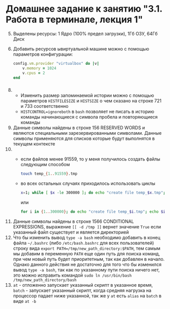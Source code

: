 # Домашнее задание к занятию "3.1. Работа в терминале, лекция 1"

5. Выделены ресурсы: 1 Ядро (100% предел загрузки), 1Гб ОЗУ, 64Гб Диск
6. Добавить ресурсов ывиртуальной машине можно с помощью параметров конфигурации:
 
    ```ruby
    config.vm.provider "virtualbox" do |v|
        v.memory = 1024
        v.cpus = 2
    end
   ```

 ###
   
 8. 
    - Изменить размер запоминаемой истории можно с помощью параметров `HISTFILESIZE` и `HISTSIZE` о чем сказано на строке 721 и 733 соответственно
    - `HISTCONTROL=ignoreboth` в `bash` позволяет не писать в историю команды начинающиеся с символа пробела и повторяющиеся команды
 9. Данные символы найдены в строке 156 RESERVED WORDS и являются специальными зарезервированными символами. Данные символы применяются для списков которые будут выполнятся в текущем контексте
 10. 
        - если файлов менее 91559, то у меня получилось создать файлы следующим способом
            ```bash
            touch temp_{1..91559}.tmp
            ```
        - во всех остальных случаях приходилось использовать циклы
    
            ```bash
            x=1; while [ $x -le 300000 ]; do echo "create file temp_$x.tmp"; echo $x > "temp_$x.tmp"; ((x++)); done
            ```
          или
            
            ```bash
            for i in {1..300000}; do echo "create file temp_$i.tmp"; echo $i > temp_$i.tmp; done
            ```
 11. Данные символы найдены в строке 1566 CONDITIONAL EXPRESSIONS, выражение `[[ -d /tmp ]]` вернет значение `True` если указанный файл существует и является директорией
 12. Что бы изменить вывод `type -a bash` необходимо добавить в конец файла `~/.bashrc` (либо `/etc/bash.bashrc` для всех пользователей) строку вида `export PATH=/tmp/new_path_directory:$PATH`, тем самым мы добавим в переменную `PATH` еще один путь для поиска команд, при чем новый путь будет приоритетным, так как добавлен в начало. Однако данного действия не достаточно для того что бы изменился вывод `type -a bash`, так как по указанному пути поиска ничего нет, это можно исправить командой `sudo ln /usr/bin/bash /tmp/new_path_directory/bash`
 13. `at` - отложенно запускает указанный скрипт в указанное время, `batch` - запускает указанный скрипт, когда средняя нагрузка на процессор падает ниже указанной, так же у `at` есть `alias` на `batch` в виде `at -b`
                    